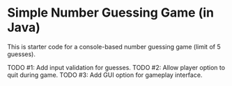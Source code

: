 # Simple Number Guessing Game (in Java)

This is starter code for a console-based number guessing game (limit of 5 guesses).

TODO #1: Add input validation for guesses.
TODO #2: Allow player option to quit during game.
TODO #3: Add GUI option for gameplay interface.

